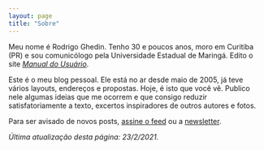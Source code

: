 ```yaml
---
layout: page
title: "Sobre"
---
```

Meu nome é Rodrigo Ghedin. Tenho 30 e poucos anos, moro em Curitiba (PR) e sou comunicólogo pela Universidade Estadual de Maringá. Edito o site [_Manual do Usuário_](https://manualdousuario.net/).

Este é o meu blog pessoal. Ele está no ar desde maio de 2005, já teve vários layouts, endereços e propostas. Hoje, é isto que você vê. Publico nele algumas ideias que me ocorrem e que consigo reduzir satisfatoriamente a texto, excertos inspiradores de outros autores e fotos.

Para ser avisado de novos posts, [assine o feed](https://blog.ghed.in/feed.xml) ou a [newsletter](https://newsletter.ghed.in).

_Última atualização desta página: 23/2/2021._
